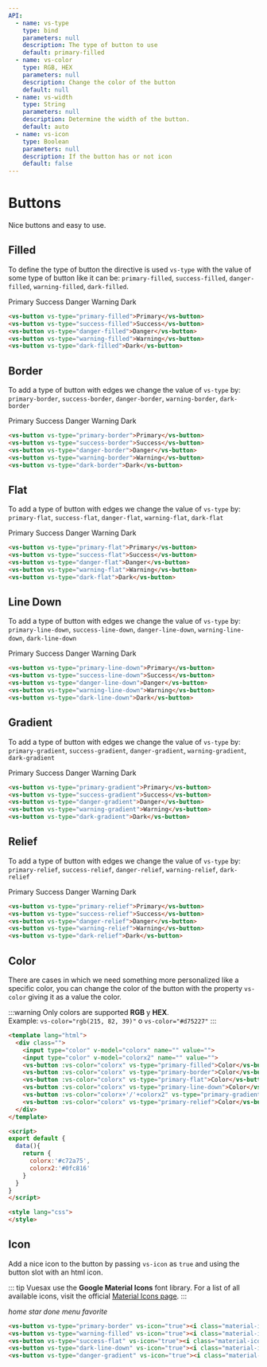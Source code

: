 ```yaml
---
API:
  - name: vs-type
    type: bind
    parameters: null
    description: The type of button to use
    default: primary-filled
  - name: vs-color
    type: RGB, HEX
    parameters: null
    description: Change the color of the button
    default: null
  - name: vs-width
    type: String
    parameters: null
    description: Determine the width of the button.
    default: auto
  - name: vs-icon
    type: Boolean
    parameters: null
    description: If the button has or not icon
    default: false
---
```

# Buttons

<box header>

  Nice buttons and easy to use.

</box>
<box>

## Filled

To define the type of button the directive is used `vs-type` with the value of some type of button like it can be: `primary-filled`, `success-filled`, `danger-filled`, `warning-filled`, `dark-filled`.

<vuecode md center>
<div slot="demo">
<vs-button vs-type="primary-filled">Primary</vs-button>
<vs-button vs-type="success-filled">Success</vs-button>
<vs-button vs-type="danger-filled">Danger</vs-button>
<vs-button vs-type="warning-filled">Warning</vs-button>
<vs-button vs-type="dark-filled">Dark</vs-button>
</div>

<div slot="code">

```html
<vs-button vs-type="primary-filled">Primary</vs-button>
<vs-button vs-type="success-filled">Success</vs-button>
<vs-button vs-type="danger-filled">Danger</vs-button>
<vs-button vs-type="warning-filled">Warning</vs-button>
<vs-button vs-type="dark-filled">Dark</vs-button>
```

</div>
</vuecode>
</box>

<box>

## Border

To add a type of button with edges we change the value of `vs-type` by: `primary-border`, `success-border`, `danger-border`, `warning-border`, `dark-border`

<vuecode md center>
<div slot="demo">
<vs-button vs-type="primary-border">Primary</vs-button>
<vs-button vs-type="success-border">Success</vs-button>
<vs-button vs-type="danger-border">Danger</vs-button>
<vs-button vs-type="warning-border">Warning</vs-button>
<vs-button vs-type="dark-border">Dark</vs-button>
</div>

<div slot="code">

```html
<vs-button vs-type="primary-border">Primary</vs-button>
<vs-button vs-type="success-border">Success</vs-button>
<vs-button vs-type="danger-border">Danger</vs-button>
<vs-button vs-type="warning-border">Warning</vs-button>
<vs-button vs-type="dark-border">Dark</vs-button>
```

</div>
</vuecode>
</box>

<!-- flat -->
<box>

## Flat

To add a type of button with edges we change the value of `vs-type` by: `primary-flat`, `success-flat`, `danger-flat`, `warning-flat`, `dark-flat`

<vuecode md center>
<div slot="demo">
<vs-button vs-type="primary-flat">Primary</vs-button>
<vs-button vs-type="success-flat">Success</vs-button>
<vs-button vs-type="danger-flat">Danger</vs-button>
<vs-button vs-type="warning-flat">Warning</vs-button>
<vs-button vs-type="dark-flat">Dark</vs-button>
</div>

<div slot="code">

```html
<vs-button vs-type="primary-flat">Primary</vs-button>
<vs-button vs-type="success-flat">Success</vs-button>
<vs-button vs-type="danger-flat">Danger</vs-button>
<vs-button vs-type="warning-flat">Warning</vs-button>
<vs-button vs-type="dark-flat">Dark</vs-button>
```

</div>
</vuecode>
</box>

<!-- Line Down -->
<box>

## Line Down

To add a type of button with edges we change the value of `vs-type` by: `primary-line-down`, `success-line-down`, `danger-line-down`, `warning-line-down`, `dark-line-down`

<vuecode md center>
<div slot="demo">
<vs-button vs-type="primary-line-down">Primary</vs-button>
<vs-button vs-type="success-line-down">Success</vs-button>
<vs-button vs-type="danger-line-down">Danger</vs-button>
<vs-button vs-type="warning-line-down">Warning</vs-button>
<vs-button vs-type="dark-line-down">Dark</vs-button>
</div>

<div slot="code">

```html
<vs-button vs-type="primary-line-down">Primary</vs-button>
<vs-button vs-type="success-line-down">Success</vs-button>
<vs-button vs-type="danger-line-down">Danger</vs-button>
<vs-button vs-type="warning-line-down">Warning</vs-button>
<vs-button vs-type="dark-line-down">Dark</vs-button>
```

</div>
</vuecode>
</box>

<!-- Gradient -->
<box>

## Gradient

To add a type of button with edges we change the value of `vs-type` by: `primary-gradient`, `success-gradient`, `danger-gradient`, `warning-gradient`, `dark-gradient`

<vuecode md center>
<div slot="demo">
<vs-button vs-type="primary-gradient">Primary</vs-button>
<vs-button vs-type="success-gradient">Success</vs-button>
<vs-button vs-type="danger-gradient">Danger</vs-button>
<vs-button vs-type="warning-gradient">Warning</vs-button>
<vs-button vs-type="dark-gradient">Dark</vs-button>
</div>

<div slot="code">

```html
<vs-button vs-type="primary-gradient">Primary</vs-button>
<vs-button vs-type="success-gradient">Success</vs-button>
<vs-button vs-type="danger-gradient">Danger</vs-button>
<vs-button vs-type="warning-gradient">Warning</vs-button>
<vs-button vs-type="dark-gradient">Dark</vs-button>
```

</div>
</vuecode>
</box>

<!-- Relief -->
<box>

## Relief

To add a type of button with edges we change the value of `vs-type` by: `primary-relief`, `success-relief`, `danger-relief`, `warning-relief`, `dark-relief`

<vuecode md center>
<div slot="demo">
<vs-button vs-type="primary-relief">Primary</vs-button>
<vs-button vs-type="success-relief">Success</vs-button>
<vs-button vs-type="danger-relief">Danger</vs-button>
<vs-button vs-type="warning-relief">Warning</vs-button>
<vs-button vs-type="dark-relief">Dark</vs-button>
</div>

<div slot="code">

```html
<vs-button vs-type="primary-relief">Primary</vs-button>
<vs-button vs-type="success-relief">Success</vs-button>
<vs-button vs-type="danger-relief">Danger</vs-button>
<vs-button vs-type="warning-relief">Warning</vs-button>
<vs-button vs-type="dark-relief">Dark</vs-button>
```

</div>
</vuecode>
</box>

<!-- Color -->
<box>

## Color

There are cases in which we need something more personalized like a specific color, you can change the color of the button with the property `vs-color` giving it as a value the color.

:::warning
  Only colors are supported **RGB** y **HEX**. <br>
  Example:
    `vs-color="rgb(215, 82, 39)"` o `vs-color="#d75227"`
:::

<vuecode md center>
<div slot="demo">

  <Demos-Color/>

</div>

<div slot="code">

```html
<template lang="html">
  <div class="">
    <input type="color" v-model="colorx" name="" value="">
    <input type="color" v-model="colorx2" name="" value="">
    <vs-button :vs-color="colorx" vs-type="primary-filled">Color</vs-button>
    <vs-button :vs-color="colorx" vs-type="primary-border">Color</vs-button>
    <vs-button :vs-color="colorx" vs-type="primary-flat">Color</vs-button>
    <vs-button :vs-color="colorx" vs-type="primary-line-down">Color</vs-button>
    <vs-button :vs-color="colorx+'/'+colorx2" vs-type="primary-gradient">Color</vs-button>
    <vs-button :vs-color="colorx" vs-type="primary-relief">Color</vs-button>
  </div>
</template>

<script>
export default {
  data(){
    return {
      colorx:'#c72a75',
      colorx2:'#0fc816'
    }
  }
}
</script>

<style lang="css">
</style>
```

</div>
</vuecode>
</box>

<!-- Icon -->
<box>

## Icon

Add a nice icon to the button by passing `vs-icon` as `true` and using the button slot with an html icon.

::: tip
Vuesax use the **Google Material Icons** font library. For a list of all available icons, visit the official [Material Icons page](https://material.io/icons/).
:::

<vuecode md center>
<div slot="demo">
<vs-button vs-type="primary-border" vs-icon="true"><i class="material-icons">home</i></vs-button>
<vs-button vs-type="warning-filled" vs-icon="true"><i class="material-icons">star</i></vs-button>
<vs-button vs-type="success-flat" vs-icon="true"><i class="material-icons">done</i></vs-button>
<vs-button vs-type="dark-line-down" vs-icon="true"><i class="material-icons">menu</i></vs-button>
<vs-button vs-type="danger-gradient" vs-icon="true"><i class="material-icons">favorite</i></vs-button>
</div>

<div slot="code">

```html
<vs-button vs-type="primary-border" vs-icon="true"><i class="material-icons">home</i></vs-button>
<vs-button vs-type="warning-filled" vs-icon="true"><i class="material-icons">star</i></vs-button>
<vs-button vs-type="success-flat" vs-icon="true"><i class="material-icons">done</i></vs-button>
<vs-button vs-type="dark-line-down" vs-icon="true"><i class="material-icons">menu</i></vs-button>
<vs-button vs-type="danger-gradient" vs-icon="true"><i class="material-icons">favorite</i></vs-button>
```

</div>
</vuecode>
</box>
